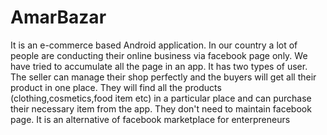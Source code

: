 # AmarBazar
It is an e-commerce based Android application. In our country a lot of people are conducting their online business via facebook page only. We have tried
to accumulate all the page in an app. It has two types of user. The seller can manage their shop perfectly and the buyers will get all their product in one place.
They will find all the products (clothing,cosmetics,food item etc) in a particular place and can purchase their necessary item from the app. They don't
need to maintain facebook page. It is an alternative of facebook marketplace for enterpreneurs
